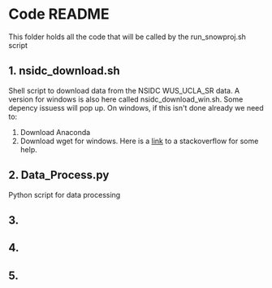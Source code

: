 # Code README
This folder holds all the code that will be called by the run_snowproj.sh script
## 1. nsidc_download.sh
Shell script to download data from the NSIDC WUS_UCLA_SR data. A version for windows is also here called nsidc_download_win.sh. Some depency issuess will pop up. On windows, if this isn't done already we need to:
1. Download Anaconda
2. Download wget for windows. Here is a [link](https://stackoverflow.com/questions/29113456/wget-not-recognized-as-internal-or-external-command) to a stackoverflow for some help.

## 2. Data_Process.py
Python script for data processing

## 3.
## 4.
## 5.
